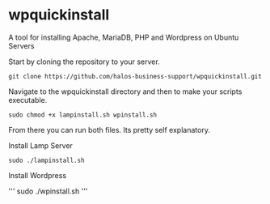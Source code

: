 # wpquickinstall
A tool for installing Apache, MariaDB, PHP and Wordpress on Ubuntu Servers

Start by cloning the repository to your server.

``
git clone https://github.com/halos-business-support/wpquickinstall.git
``

Navigate to the wpquickinstall directory and then to make your scripts executable. 


``
sudo chmod +x lampinstall.sh wpinstall.sh 
``

From there you can run both files. Its pretty self explanatory.

Install Lamp Server

`sudo ./lampinstall.sh `

Install Wordpress 

'''
sudo ./wpinstall.sh
''' 
